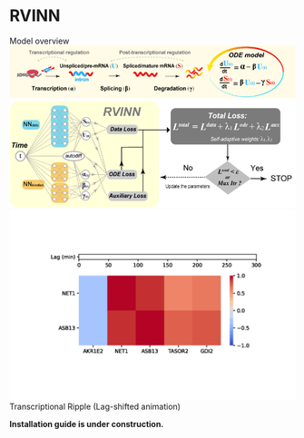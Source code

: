 # RVINN
Model overview
![result](https://github.com/omuto/RVINN/blob/main/model_overview_.png)
![result](https://github.com/omuto/RVINN/blob/main/Transcriptional_Ripple_animation.gif)
Transcriptional Ripple (Lag-shifted animation)

**Installation guide is under construction.**